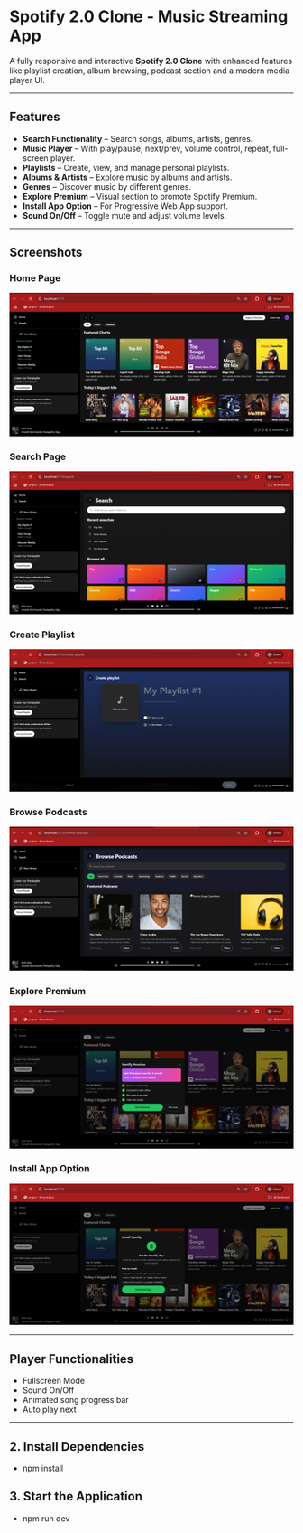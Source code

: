 # Spotify 2.0 Clone - Music Streaming App

A fully responsive and interactive **Spotify 2.0 Clone** with enhanced features like playlist creation, album browsing, podcast section and a modern media player UI.

---

##  Features

-  **Search Functionality** – Search songs, albums, artists, genres.
-  **Music Player** – With play/pause, next/prev, volume control, repeat, full-screen player.
-  **Playlists** – Create, view, and manage personal playlists.
-  **Albums & Artists** – Explore music by albums and artists.
-  **Genres** – Discover music by different genres.
-  **Explore Premium** – Visual section to promote Spotify Premium.
-  **Install App Option** – For Progressive Web App support.
-  **Sound On/Off** – Toggle mute and adjust volume levels.


---

##  Screenshots

###  Home Page
![Home](./screenshots/home.PNG)

###  Search Page
![Search](./screenshots/search.PNG)

###  Create Playlist
![Create Playlist](./screenshots/create_playlist.PNG)

###  Browse Podcasts
![Podcasts](./screenshots/browse_podcast.PNG)

###  Explore Premium
![Premium](./screenshots/explore_premium.PNG)

###  Install App Option
![Install App](./screenshots/install_app.PNG)

---

##  Player Functionalities

- Fullscreen Mode
- Sound On/Off
- Animated song progress bar
- Auto play next

---

## 2. Install Dependencies
- npm install

## 3. Start the Application
- npm run dev
